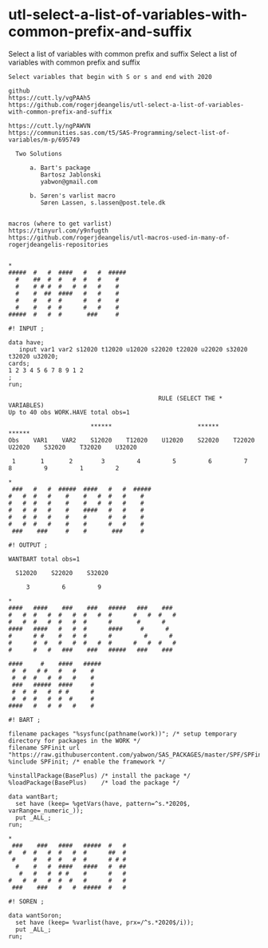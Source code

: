 # utl-select-a-list-of-variables-with-common-prefix-and-suffix
Select a list of variables with common prefix and suffix 
    Select a list of variables with common prefix and suffix                                                               
                                                                                                                           
    Select variables that begin with S or s and end with 2020                                                              
                                                                                                                           
    github                                                                                                                 
    https://cutt.ly/vgPAAh5                                                                                                
    https://github.com/rogerjdeangelis/utl-select-a-list-of-variables-with-common-prefix-and-suffix                        
                                                                                                                           
    https://cutt.ly/ngPAWVN                                                                                                
    https://communities.sas.com/t5/SAS-Programming/select-list-of-variables/m-p/695749                                     
                                                                                                                           
      Two Solutions                                                                                                        
                                                                                                                           
          a. Bart's package                                                                                                
             Bartosz Jablonski                                                                                             
             yabwon@gmail.com                                                                                              
                                                                                                                           
          b. Søren's varlist macro                                                                                         
             Søren Lassen, s.lassen@post.tele.dk                                                                           
                                                                                                                           
                                                                                                                           
    macros (where to get varlist)                                                                                          
    https://tinyurl.com/y9nfugth                                                                                           
    https://github.com/rogerjdeangelis/utl-macros-used-in-many-of-rogerjdeangelis-repositories                             
                                                                                                                           
                                                                                                                           
    *                                                                                                                      
    #####  #   #  ####   #   #  #####                                                                                      
      #    ##  #  #   #  #   #    #                                                                                        
      #    # # #  #   #  #   #    #                                                                                        
      #    #  ##  ####   #   #    #                                                                                        
      #    #   #  #      #   #    #                                                                                        
      #    #   #  #      #   #    #                                                                                        
    #####  #   #  #       ###     #                                                                                        
                                                                                                                           
    #! INPUT ;                                                                                                             
                                                                                                                           
    data have;                                                                                                             
       input var1 var2 s12020 t12020 u12020 s22020 t22020 u22020 s32020 t32020 u32020;                                     
    cards;                                                                                                                 
    1 2 3 4 5 6 7 8 9 1 2                                                                                                  
    ;                                                                                                                      
    run;                                                                                                                   
                                                                                                                           
                                              RULE (SELECT THE * VARIABLES)                                                
    Up to 40 obs WORK.HAVE total obs=1                                                                                     
                                                                                                                           
                           ******                        ******                        ******                              
    Obs    VAR1    VAR2    S12020    T12020    U12020    S22020    T22020    U22020    S32020    T32020    U32020          
                                                                                                                           
     1       1       2        3         4         5         6         7         8         9         1         2            
                                                                                                                           
    *                                                                                                                      
     ###   #   #  #####  ####   #   #  #####                                                                               
    #   #  #   #    #    #   #  #   #    #                                                                                 
    #   #  #   #    #    #   #  #   #    #                                                                                 
    #   #  #   #    #    ####   #   #    #                                                                                 
    #   #  #   #    #    #      #   #    #                                                                                 
    #   #  #   #    #    #      #   #    #                                                                                 
     ###    ###     #    #       ###     #                                                                                 
                                                                                                                           
    #! OUTPUT ;                                                                                                            
                                                                                                                           
    WANTBART total obs=1                                                                                                   
                                                                                                                           
      S12020    S22020    S32020                                                                                           
                                                                                                                           
         3         6         9                                                                                             
                                                                                                                           
    *                                                                                                                      
    ####   ####    ###    ###   #####   ###    ###                                                                         
    #   #  #   #  #   #  #   #  #      #   #  #   #                                                                        
    #   #  #   #  #   #  #      #       #      #                                                                           
    ####   ####   #   #  #      ####     #      #                                                                          
    #      # #    #   #  #      #         #      #                                                                         
    #      #  #   #   #  #   #  #      #   #  #   #                                                                        
    #      #   #   ###    ###   #####   ###    ###                                                                         
                                                                                                                           
    ####     #    ####   #####                                                                                             
     #  #   # #   #   #    #                                                                                               
     #  #  #   #  #   #    #                                                                                               
     ###   #####  ####     #                                                                                               
     #  #  #   #  # #      #                                                                                               
     #  #  #   #  #  #     #                                                                                               
    ####   #   #  #   #    #                                                                                               
                                                                                                                           
    #! BART ;                                                                                                              
                                                                                                                           
    filename packages "%sysfunc(pathname(work))"; /* setup temporary directory for packages in the WORK */                 
    filename SPFinit url "https://raw.githubusercontent.com/yabwon/SAS_PACKAGES/master/SPF/SPFinit.sas";                   
    %include SPFinit; /* enable the framework */                                                                           
                                                                                                                           
    %installPackage(BasePlus) /* install the package */                                                                    
    %loadPackage(BasePlus)    /* load the package */                                                                       
                                                                                                                           
    data wantBart;                                                                                                         
      set have (keep= %getVars(have, pattern=^s.*2020$, varRange=_numeric_));                                              
      put _ALL_;                                                                                                           
    run;                                                                                                                   
                                                                                                                           
    *                                                                                                                      
     ###    ###   ####   #####  #   #                                                                                      
    #   #  #   #  #   #  #      ##  #                                                                                      
     #     #   #  #   #  #      # # #                                                                                      
      #    #   #  ####   ####   #  ##                                                                                      
       #   #   #  # #    #      #   #                                                                                      
    #   #  #   #  #  #   #      #   #                                                                                      
     ###    ###   #   #  #####  #   #                                                                                      
                                                                                                                           
    #! SOREN ;                                                                                                             
                                                                                                                           
    data wantSoron;                                                                                                        
      set have (keep= %varlist(have, prx=/^s.*2020$/i));                                                                   
      put _ALL_;                                                                                                           
    run;                                                                                                                   
                                                                                                                           
                                                                                                                           
